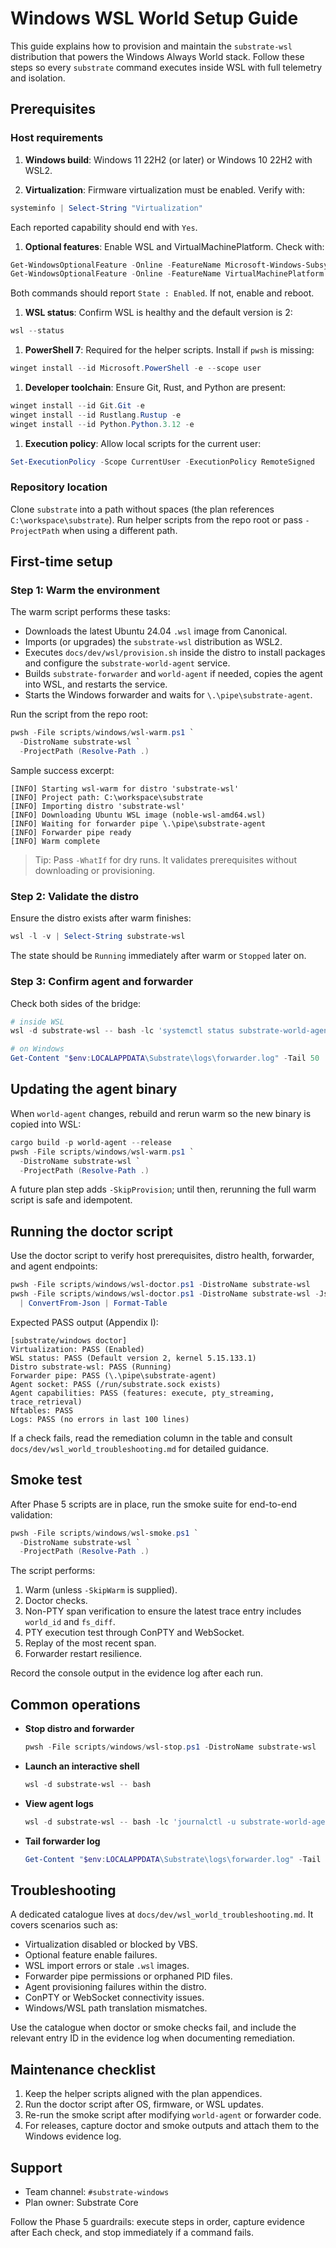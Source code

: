 
# Windows WSL World Setup Guide

This guide explains how to provision and maintain the `substrate-wsl`
distribution that powers the Windows Always World stack. Follow these steps so
every `substrate` command executes inside WSL with full telemetry and
isolation.

## Prerequisites

### Host requirements

1. **Windows build**: Windows 11 22H2 (or later) or Windows 10 22H2 with WSL2.

1. **Virtualization**: Firmware virtualization must be enabled. Verify with:

```powershell
systeminfo | Select-String "Virtualization"
```

   Each reported capability should end with `Yes`.

1. **Optional features**: Enable WSL and VirtualMachinePlatform. Check with:

```powershell
Get-WindowsOptionalFeature -Online -FeatureName Microsoft-Windows-Subsystem-Linux
Get-WindowsOptionalFeature -Online -FeatureName VirtualMachinePlatform
```

   Both commands should report `State : Enabled`. If not, enable and reboot.

1. **WSL status**: Confirm WSL is healthy and the default version is 2:

```powershell
wsl --status
```

1. **PowerShell 7**: Required for the helper scripts. Install if `pwsh` is
   missing:

```powershell
winget install --id Microsoft.PowerShell -e --scope user
```

1. **Developer toolchain**: Ensure Git, Rust, and Python are present:

```powershell
winget install --id Git.Git -e
winget install --id Rustlang.Rustup -e
winget install --id Python.Python.3.12 -e
```

1. **Execution policy**: Allow local scripts for the current user:

```powershell
Set-ExecutionPolicy -Scope CurrentUser -ExecutionPolicy RemoteSigned
```

### Repository location

Clone `substrate` into a path without spaces (the plan references
`C:\workspace\substrate`). Run helper scripts from the repo root or pass
`-ProjectPath` when using a different path.

## First-time setup

### Step 1: Warm the environment

The warm script performs these tasks:

- Downloads the latest Ubuntu 24.04 `.wsl` image from Canonical.
- Imports (or upgrades) the `substrate-wsl` distribution as WSL2.
- Executes `docs/dev/wsl/provision.sh` inside the distro to install packages
  and configure the `substrate-world-agent` service.
- Builds `substrate-forwarder` and `world-agent` if needed, copies the agent
  into WSL, and restarts the service.
- Starts the Windows forwarder and waits for `\.\pipe\substrate-agent`.

Run the script from the repo root:

```powershell
pwsh -File scripts/windows/wsl-warm.ps1 `
  -DistroName substrate-wsl `
  -ProjectPath (Resolve-Path .)
```

Sample success excerpt:

```text
[INFO] Starting wsl-warm for distro 'substrate-wsl'
[INFO] Project path: C:\workspace\substrate
[INFO] Importing distro 'substrate-wsl'
[INFO] Downloading Ubuntu WSL image (noble-wsl-amd64.wsl)
[INFO] Waiting for forwarder pipe \.\pipe\substrate-agent
[INFO] Forwarder pipe ready
[INFO] Warm complete
```

> Tip: Pass `-WhatIf` for dry runs. It validates prerequisites without
> downloading or provisioning.

### Step 2: Validate the distro

Ensure the distro exists after warm finishes:

```powershell
wsl -l -v | Select-String substrate-wsl
```

The state should be `Running` immediately after warm or `Stopped` later on.

### Step 3: Confirm agent and forwarder

Check both sides of the bridge:

```powershell
# inside WSL
wsl -d substrate-wsl -- bash -lc 'systemctl status substrate-world-agent'

# on Windows
Get-Content "$env:LOCALAPPDATA\Substrate\logs\forwarder.log" -Tail 50  # logs rotate daily (5 files, 10 MB each)
```

## Updating the agent binary

When `world-agent` changes, rebuild and rerun warm so the new binary is copied
into WSL:

```powershell
cargo build -p world-agent --release
pwsh -File scripts/windows/wsl-warm.ps1 `
  -DistroName substrate-wsl `
  -ProjectPath (Resolve-Path .)
```

A future plan step adds `-SkipProvision`; until then, rerunning the full warm
script is safe and idempotent.

## Running the doctor script

Use the doctor script to verify host prerequisites, distro health, forwarder,
and agent endpoints:

```powershell
pwsh -File scripts/windows/wsl-doctor.ps1 -DistroName substrate-wsl
pwsh -File scripts/windows/wsl-doctor.ps1 -DistroName substrate-wsl -Json `
  | ConvertFrom-Json | Format-Table
```

Expected PASS output (Appendix I):

```text
[substrate/windows doctor]
Virtualization: PASS (Enabled)
WSL status: PASS (Default version 2, kernel 5.15.133.1)
Distro substrate-wsl: PASS (Running)
Forwarder pipe: PASS (\.\pipe\substrate-agent)
Agent socket: PASS (/run/substrate.sock exists)
Agent capabilities: PASS (features: execute, pty_streaming, trace_retrieval)
Nftables: PASS
Logs: PASS (no errors in last 100 lines)
```

If a check fails, read the remediation column in the table and consult
`docs/dev/wsl_world_troubleshooting.md` for detailed guidance.

## Smoke test

After Phase 5 scripts are in place, run the smoke suite for end-to-end
validation:

```powershell
pwsh -File scripts/windows/wsl-smoke.ps1 `
  -DistroName substrate-wsl `
  -ProjectPath (Resolve-Path .)
```

The script performs:

1. Warm (unless `-SkipWarm` is supplied).
1. Doctor checks.
1. Non-PTY span verification to ensure the latest trace entry includes
   `world_id` and `fs_diff`.
1. PTY execution test through ConPTY and WebSocket.
1. Replay of the most recent span.
1. Forwarder restart resilience.

Record the console output in the evidence log after each run.

## Common operations

- **Stop distro and forwarder**

  ```powershell
  pwsh -File scripts/windows/wsl-stop.ps1 -DistroName substrate-wsl
  ```

- **Launch an interactive shell**

  ```powershell
  wsl -d substrate-wsl -- bash
  ```

- **View agent logs**

  ```powershell
  wsl -d substrate-wsl -- bash -lc 'journalctl -u substrate-world-agent -n 200'
  ```

- **Tail forwarder log**

  ```powershell
  Get-Content "$env:LOCALAPPDATA\Substrate\logs\forwarder.log" -Tail 200 -Wait
  ```

## Troubleshooting

A dedicated catalogue lives at `docs/dev/wsl_world_troubleshooting.md`. It
covers scenarios such as:

- Virtualization disabled or blocked by VBS.
- Optional feature enable failures.
- WSL import errors or stale `.wsl` images.
- Forwarder pipe permissions or orphaned PID files.
- Agent provisioning failures within the distro.
- ConPTY or WebSocket connectivity issues.
- Windows/WSL path translation mismatches.

Use the catalogue when doctor or smoke checks fail, and include the relevant
entry ID in the evidence log when documenting remediation.

## Maintenance checklist

1. Keep the helper scripts aligned with the plan appendices.
1. Run the doctor script after OS, firmware, or WSL updates.
1. Re-run the smoke script after modifying `world-agent` or forwarder code.
1. For releases, capture doctor and smoke outputs and attach them to the
   Windows evidence log.

## Support

- Team channel: `#substrate-windows`
- Plan owner: Substrate Core

Follow the Phase 5 guardrails: execute steps in order, capture evidence after
Each check, and stop immediately if a command fails.

